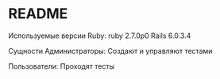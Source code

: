 # README

Используемые версии
Ruby: ruby 2.7.0p0
Rails 6.0.3.4

Сущности
Администраторы:
Создают и управляют тестами

Пользователи:
Проходят тесты

